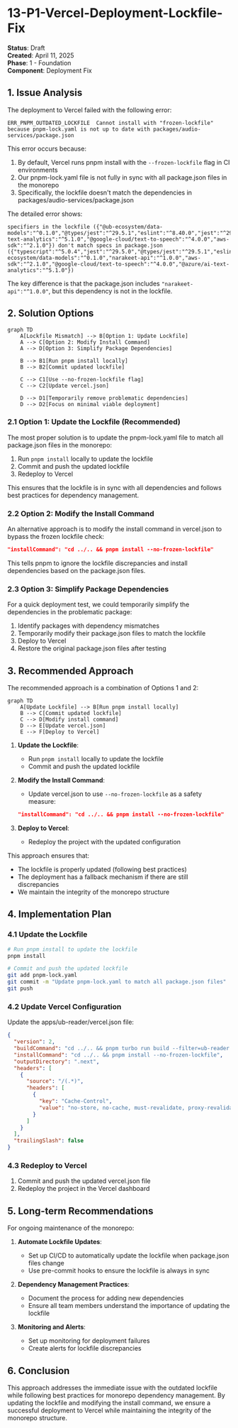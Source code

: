 # 13-P1-Vercel-Deployment-Lockfile-Fix

**Status**: Draft  
**Created**: April 11, 2025  
**Phase**: 1 - Foundation  
**Component**: Deployment Fix

## 1. Issue Analysis

The deployment to Vercel failed with the following error:

```
ERR_PNPM_OUTDATED_LOCKFILE  Cannot install with "frozen-lockfile" because pnpm-lock.yaml is not up to date with packages/audio-services/package.json
```

This error occurs because:

1. By default, Vercel runs pnpm install with the `--frozen-lockfile` flag in CI environments
2. Our pnpm-lock.yaml file is not fully in sync with all package.json files in the monorepo
3. Specifically, the lockfile doesn't match the dependencies in packages/audio-services/package.json

The detailed error shows:

```
specifiers in the lockfile ({"@ub-ecosystem/data-models":"^0.1.0","@types/jest":"^29.5.1","eslint":"^8.40.0","jest":"^29.5.0","typescript":"^5.0.4","@azure/ai-text-analytics":"^5.1.0","@google-cloud/text-to-speech":"^4.0.0","aws-sdk":"^2.1.0"}) don't match specs in package.json ({"typescript":"^5.0.4","jest":"^29.5.0","@types/jest":"^29.5.1","eslint":"^8.40.0","@ub-ecosystem/data-models":"^0.1.0","narakeet-api":"^1.0.0","aws-sdk":"^2.1.0","@google-cloud/text-to-speech":"^4.0.0","@azure/ai-text-analytics":"^5.1.0"})
```

The key difference is that the package.json includes `"narakeet-api":"^1.0.0"`, but this dependency is not in the lockfile.

## 2. Solution Options

```mermaid
graph TD
    A[Lockfile Mismatch] --> B[Option 1: Update Lockfile]
    A --> C[Option 2: Modify Install Command]
    A --> D[Option 3: Simplify Package Dependencies]

    B --> B1[Run pnpm install locally]
    B --> B2[Commit updated lockfile]

    C --> C1[Use --no-frozen-lockfile flag]
    C --> C2[Update vercel.json]

    D --> D1[Temporarily remove problematic dependencies]
    D --> D2[Focus on minimal viable deployment]
```

### 2.1 Option 1: Update the Lockfile (Recommended)

The most proper solution is to update the pnpm-lock.yaml file to match all package.json files in the monorepo:

1. Run `pnpm install` locally to update the lockfile
2. Commit and push the updated lockfile
3. Redeploy to Vercel

This ensures that the lockfile is in sync with all dependencies and follows best practices for dependency management.

### 2.2 Option 2: Modify the Install Command

An alternative approach is to modify the install command in vercel.json to bypass the frozen lockfile check:

```json
"installCommand": "cd ../.. && pnpm install --no-frozen-lockfile"
```

This tells pnpm to ignore the lockfile discrepancies and install dependencies based on the package.json files.

### 2.3 Option 3: Simplify Package Dependencies

For a quick deployment test, we could temporarily simplify the dependencies in the problematic package:

1. Identify packages with dependency mismatches
2. Temporarily modify their package.json files to match the lockfile
3. Deploy to Vercel
4. Restore the original package.json files after testing

## 3. Recommended Approach

The recommended approach is a combination of Options 1 and 2:

```mermaid
graph TD
    A[Update Lockfile] --> B[Run pnpm install locally]
    B --> C[Commit updated lockfile]
    C --> D[Modify install command]
    D --> E[Update vercel.json]
    E --> F[Deploy to Vercel]
```

1. **Update the Lockfile**:

   - Run `pnpm install` locally to update the lockfile
   - Commit and push the updated lockfile

2. **Modify the Install Command**:

   - Update vercel.json to use `--no-frozen-lockfile` as a safety measure:

   ```json
   "installCommand": "cd ../.. && pnpm install --no-frozen-lockfile"
   ```

3. **Deploy to Vercel**:
   - Redeploy the project with the updated configuration

This approach ensures that:

- The lockfile is properly updated (following best practices)
- The deployment has a fallback mechanism if there are still discrepancies
- We maintain the integrity of the monorepo structure

## 4. Implementation Plan

### 4.1 Update the Lockfile

```bash
# Run pnpm install to update the lockfile
pnpm install

# Commit and push the updated lockfile
git add pnpm-lock.yaml
git commit -m "Update pnpm-lock.yaml to match all package.json files"
git push
```

### 4.2 Update Vercel Configuration

Update the apps/ub-reader/vercel.json file:

```json
{
  "version": 2,
  "buildCommand": "cd ../.. && pnpm turbo run build --filter=ub-reader...",
  "installCommand": "cd ../.. && pnpm install --no-frozen-lockfile",
  "outputDirectory": ".next",
  "headers": [
    {
      "source": "/(.*)",
      "headers": [
        {
          "key": "Cache-Control",
          "value": "no-store, no-cache, must-revalidate, proxy-revalidate"
        }
      ]
    }
  ],
  "trailingSlash": false
}
```

### 4.3 Redeploy to Vercel

1. Commit and push the updated vercel.json file
2. Redeploy the project in the Vercel dashboard

## 5. Long-term Recommendations

For ongoing maintenance of the monorepo:

1. **Automate Lockfile Updates**:

   - Set up CI/CD to automatically update the lockfile when package.json files change
   - Use pre-commit hooks to ensure the lockfile is always in sync

2. **Dependency Management Practices**:

   - Document the process for adding new dependencies
   - Ensure all team members understand the importance of updating the lockfile

3. **Monitoring and Alerts**:
   - Set up monitoring for deployment failures
   - Create alerts for lockfile discrepancies

## 6. Conclusion

This approach addresses the immediate issue with the outdated lockfile while following best practices for monorepo dependency management. By updating the lockfile and modifying the install command, we ensure a successful deployment to Vercel while maintaining the integrity of the monorepo structure.
